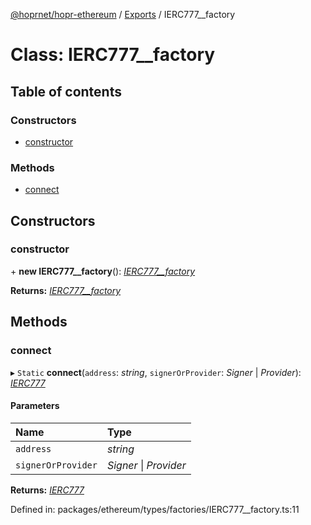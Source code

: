[@hoprnet/hopr-ethereum](../README.md) / [Exports](../modules.md) / IERC777__factory

# Class: IERC777\_\_factory

## Table of contents

### Constructors

- [constructor](ierc777__factory.md#constructor)

### Methods

- [connect](ierc777__factory.md#connect)

## Constructors

### constructor

\+ **new IERC777__factory**(): [*IERC777\_\_factory*](ierc777__factory.md)

**Returns:** [*IERC777\_\_factory*](ierc777__factory.md)

## Methods

### connect

▸ `Static` **connect**(`address`: *string*, `signerOrProvider`: *Signer* \| *Provider*): [*IERC777*](ierc777.md)

#### Parameters

| Name | Type |
| :------ | :------ |
| `address` | *string* |
| `signerOrProvider` | *Signer* \| *Provider* |

**Returns:** [*IERC777*](ierc777.md)

Defined in: packages/ethereum/types/factories/IERC777__factory.ts:11
